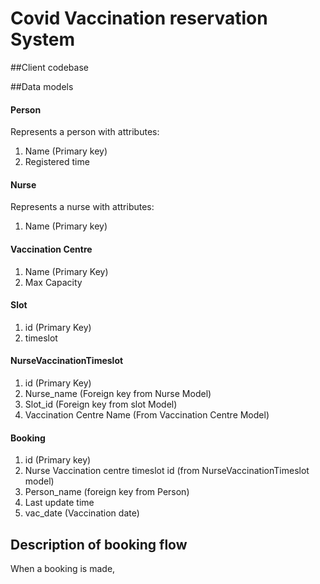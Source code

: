 # Covid Vaccination reservation System 

##Client codebase


##Data models
#### Person
Represents a person with attributes:
1. Name (Primary key)
2. Registered time

#### Nurse
Represents a nurse with attributes:
1. Name (Primary key)

#### Vaccination Centre
1. Name (Primary Key)
2. Max Capacity

#### Slot
1. id (Primary Key)
2. timeslot

#### NurseVaccinationTimeslot
1. id (Primary Key)
2. Nurse_name (Foreign key from Nurse Model)
3. Slot_id (Foreign key from slot Model)
4. Vaccination Centre Name (From Vaccination Centre Model)

#### Booking
1. id (Primary key)
2. Nurse Vaccination centre timeslot id (from NurseVaccinationTimeslot model)
3. Person_name (foreign key from Person)
4. Last update time
5. vac_date (Vaccination date)

## Description of booking flow
When a booking is made, 

